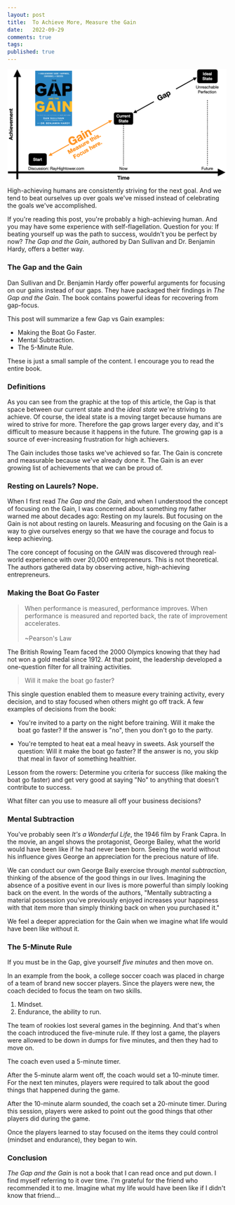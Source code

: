 ```yaml
---
layout: post
title:  To Achieve More, Measure the Gain
date:   2022-09-29
comments: true
tags: 
published: true
---
```


<a href="/images/gap_gain_rayhightower_blog.png"><img src="/images/gap_gain_rayhightower_blog.png" align="center" width="500" padding="20" alt="The Gap and the Gain - Dan Sullivan and Benjamin Hardy" title="The Gap and the Gain - Dan Sullivan and Benjamin Hardy" /></a>

High-achieving humans are consistently striving for the next goal. And we tend to beat ourselves up over goals we've missed instead of celebrating the goals we've accomplished.

If you're reading this post, you're probably a high-achieving human. And you may have some experience with self-flagellation. Question for you: If beating yourself up was the path to success, wouldn't you be perfect by now? _The Gap and the Gain_, authored by Dan Sullivan and Dr. Benjamin Hardy, offers a better way.

<!--more-->

### The Gap and the Gain

Dan Sullivan and Dr. Benjamin Hardy offer powerful arguments for focusing on our gains instead of our gaps. They have packaged their findings in _The Gap and the Gain_. The book contains powerful ideas for recovering from gap-focus.

This post will summarize a few Gap vs Gain examples:

* Making the Boat Go Faster.
* Mental Subtraction. 
* The 5-Minute Rule. 

These is just a small sample of the content. I encourage you to read the entire book.

### Definitions

As you can see from the graphic at the top of this article, the Gap is that space between our current state and the _ideal state_ we're striving to achieve. Of course, the ideal state is a moving target because humans are wired to strive for more. Therefore the gap grows larger every day, and it's difficult to measure because it happens in the future. The growing gap is a source of ever-increasing frustration for high achievers.

The Gain includes those tasks we've achieved so far. The Gain is concrete and measurable because we've already done it. The Gain is an ever growing list of achievements that we can be proud of.

### Resting on Laurels? Nope.

When I first read _The Gap and the Gain_, and when I understood the concept of focusing on the Gain, I was concerned about something my father warned me about decades ago: Resting on my laurels. But focusing on the Gain is not about resting on laurels. Measuring and focusing on the Gain is a way to give ourselves energy so that we have the courage and focus to keep achieving.

The core concept of focusing on the _GAIN_ was discovered through real-world experience with over 20,000 entrepreneurs. This is not theoretical. The authors gathered data by observing active, high-achieving entrepreneurs.

### Making the Boat Go Faster

>When performance is measured, performance improves. When performance is measured and reported back, the rate of improvement accelerates.<br/><br/>~Pearson's Law

The British Rowing Team faced the 2000 Olympics knowing that they had not won a gold medal since 1912. At that point, the leadership developed a one-question filter for all training activities.

>Will it make the boat go faster?

This single question enabled them to measure every training activity, every decision, and to stay focused when others might go off track. A few examples of decisions from the book:

* You're invited to a party on the night before training. Will it make the boat go faster? If the answer is "no", then you don't go to the party.

* You're tempted to heat eat a meal heavy in sweets. Ask yourself the question: Will it make the boat go faster? If the answer is no, you skip that meal in favor of something healthier.

Lesson from the rowers: Determine you criteria for success (like making the boat go faster) and get very good at saying "No" to anything that doesn't contribute to success.

What filter can you use to measure all off your business decisions?

### Mental Subtraction

You've probably seen _It's a Wonderful Life_, the 1946 film by Frank Capra. In the movie, an angel shows the protagonist, George Bailey, what the world would have been like if he had never been born. Seeing the world without his influence gives George an appreciation for the precious nature of life.

We can conduct our own George Baily exercise through _mental subtraction_, thinking of the absence of the good things in our lives. Imagining the absence of a positive event in our lives is more powerful than simply looking back on the event. In the words of the authors, "Mentally subtracting a material possession you've previously enjoyed increases your happiness with that item more than simply thinking back on when you purchased it."

We feel a deeper appreciation for the Gain when we imagine what life would have been like without it.

### The 5-Minute Rule

If you must be in the Gap, give yourself _five minutes_ and then move on.

In an example from the book, a college soccer coach was placed in charge of a team of brand new soccer players. Since the players were new, the coach decided to focus the team on two skills.

1. Mindset.
2. Endurance, the ability to run.

The team of rookies lost several games in the beginning. And that's when the coach introduced the five-minute rule. If they lost a game, the players were allowed to be down in dumps for five minutes, and then they had to move on.

The coach even used a 5-minute timer.

After the 5-minute alarm went off, the coach would set a 10-minute timer. For the next ten minutes, players were required to talk about the good things that happened during the game. 

After the 10-minute alarm sounded, the coach set a 20-minute timer. During this session, players were asked to point out the good things that other players did during the game.

Once the players learned to stay focused on the items they could control (mindset and endurance), they began to win.

### Conclusion

_The Gap and the Gain_ is not a book that I can read once and put down. I find myself referring to it over time. I'm grateful for the friend who recommended it to me. Imagine what my life would have been like if I didn't know that friend...